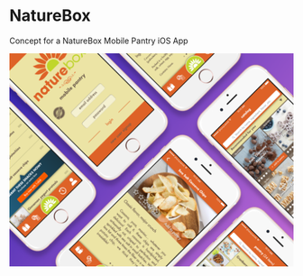 # NatureBox
Concept for a NatureBox Mobile Pantry iOS App

<img src="https://github.com/tcamilli99/NatureBox/blob/master/Comp.png"/>
